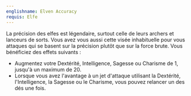 ```yaml
---
englishname: Elven Accuracy
requis: Elfe
---
```

La précision des elfes est légendaire, surtout celle de leurs archers et lanceurs de sorts. Vous avez vous aussi cette visée inhabituelle pour vous attaques qui se basent sur la précision plutôt que sur la force brute. Vous bénéficiez des effets suivants : 

 - Augmentez votre Dextérité, Intelligence, Sagesse ou Charisme de 1, jusqu'à un maximum de 20.
 - Lorsque vous avez l'avantage à un jet d'attaque utilisant la Dextérité, l'Intelligence, la Sagesse ou le Charisme, vous pouvez relancer un des dés une fois.
